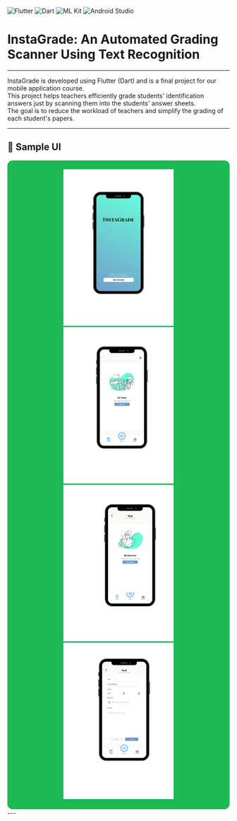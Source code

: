 ![Flutter](https://img.shields.io/badge/Flutter-02569B?style=for-the-badge&logo=flutter&logoColor=white)
![Dart](https://img.shields.io/badge/Dart-0175C2?style=for-the-badge&logo=dart&logoColor=white)
![ML Kit](https://img.shields.io/badge/ML%20Kit-FFCA28?style=for-the-badge)
![Android Studio](https://img.shields.io/badge/Android%20Studio-3DDC84?style=for-the-badge)

# InstaGrade: An Automated Grading Scanner Using Text Recognition

---

InstaGrade is developed using Flutter (Dart) and is a final project for our mobile application course.  
This project helps teachers efficiently grade students' identification answers just by scanning them into the students' answer sheets.  
The goal is to reduce the workload of teachers and simplify the grading of each student's papers.  

---

## 📸 Sample UI

<div align="center" style="background-color:#1DB954; padding:20px; border-radius:12px;">
  <img src="assets/images/1.png" width="250"/>
  <img src="assets/images/2.png" width="250"/>
  <img src="assets/images/3.png" width="250"/>
  <img src="assets/images/4.png" width="250"/>
</div>
---
